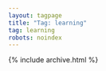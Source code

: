 ```yaml
---
layout: tagpage
title: "Tag: learning"
tag: learning
robots: noindex
---
```

{% include archive.html %}